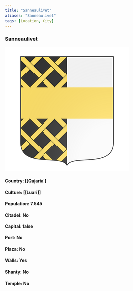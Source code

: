 ```yaml
---
title: "Sanneaulivet"
aliases: "Sanneaulivet"
tags: [Location, City]
---
```

### Sanneaulivet
![](attachment/9f652033abf1a73381c7022979229689.svg)

#### Country: [[Qajaria]]

#### Culture: [[Luari]]

#### Population: 7.545

#### Citadel: No

#### Capital: false

#### Port: No

#### Plaza: No

#### Walls: Yes

#### Shanty: No

#### Temple: No


